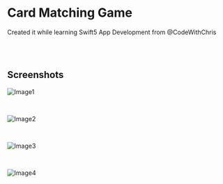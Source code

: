 # Card Matching Game

Created it while learning Swift5 App Development from @CodeWithChris

<br><br>

## Screenshots

![Image1](https://raw.githubusercontent.com/MohitMourya/Matching-Card-Game-iOS/master/Screenshots/Simulator%20Screen%20Shot%20-%20iPhone%2011%20-%202020-07-15%20at%2012.27.50.png)

<br>

![Image2](https://raw.githubusercontent.com/MohitMourya/Matching-Card-Game-iOS/master/Screenshots/Simulator%20Screen%20Shot%20-%20iPhone%2011%20-%202020-07-15%20at%2012.27.53.png)

<br>

![Image3](https://raw.githubusercontent.com/MohitMourya/Matching-Card-Game-iOS/master/Screenshots/Simulator%20Screen%20Shot%20-%20iPhone%2011%20-%202020-07-15%20at%2012.28.00.png)

<br>

![Image4](https://raw.githubusercontent.com/MohitMourya/Matching-Card-Game-iOS/master/Screenshots/Simulator%20Screen%20Shot%20-%20iPhone%2011%20-%202020-07-15%20at%2012.28.03.png)
